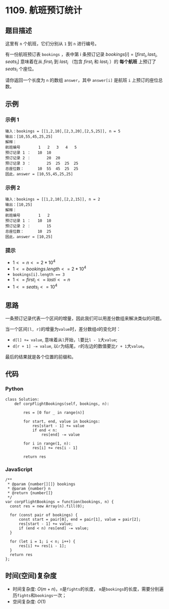 # 1109. 航班预订统计

## 题目描述
这里有 `n` 个航班，它们分别从 `1` 到 `n` 进行编号。

有一份航班预订表 `bookings` ，表中第 i 条预订记录 $bookings[i] = [first_i, last_i, seats_i]$ 意味着在从 $first_i$ 到 $last_i$ （包含 $first_i$ 和 $last_i$ ）的 **每个航班** 上预订了 $seats_i$ 个座位。

请你返回一个长度为 `n` 的数组 `answer`，其中 `answer[i]` 是航班 `i` 上预订的座位总数。

## 示例
### 示例 1
```
输入：bookings = [[1,2,10],[2,3,20],[2,5,25]], n = 5
输出：[10,55,45,25,25]
解释：
航班编号        1   2   3   4   5
预订记录 1 ：   10  10
预订记录 2 ：       20  20
预订记录 3 ：       25  25  25  25
总座位数：      10  55  45  25  25
因此，answer = [10,55,45,25,25]
```

### 示例 2
```
输入：bookings = [[1,2,10],[2,2,15]], n = 2
输出：[10,25]
解释：
航班编号        1   2
预订记录 1 ：   10  10
预订记录 2 ：       15
总座位数：      10  25
因此，answer = [10,25]
```

### 提示
- $1 <= n <= 2 * 10^4$
- $1 <= bookings.length <= 2 * 10^4$
- `bookings[i].length == 3`
- $1 <= first_i <= lasti <= n$
- $1 <= seats_i <= 10^4$

## 思路
一条预订记录代表一个区间的增量，因此我们可以用差分数组来解决类似的问题。

当一个区间`[l, r]`的增量为`value`时，差分数组`d`的变化时：

- `d[l] += value`, 意味着从`l`开始，`l`要比`l - 1`大`value`;
- `d[r + 1] -= value`, 以`r`为结尾，`r`的左边的数值要比`r + 1`大`value`。

最后的结果就是各个位置的前缀和。

## 代码
### Python
```
class Solution:
    def corpFlightBookings(self, bookings, n):

        res = [0 for _ in range(n)]

        for start, end, value in bookings:
            res[start - 1] += value
            if end < n:
                res[end] -= value
        
        for i in range(1, n):
            res[i] += res[i - 1]
        
        return res
```

### JavaScript
```
/**
 * @param {number[][]} bookings
 * @param {number} n
 * @return {number[]}
 */
var corpFlightBookings = function(bookings, n) {
  const res = new Array(n).fill(0);
  
  for (const pair of bookings) {
      const start = pair[0], end = pair[1], value = pair[2];
      res[start - 1] += value;
      if (end < n) res[end] -= value;
  }
  
  for (let i = 1; i < n; i++) {
      res[i] += res[i - 1];
  }
  return res
};
```

## 时间(空间)复杂度
- 时间复杂度: $O(m + n)$，`n`是`fights`的长度， `m`是`bookings`的长度，需要分别遍历`fights`和`bookings`一次；
- 空间复杂度: $O(1)$